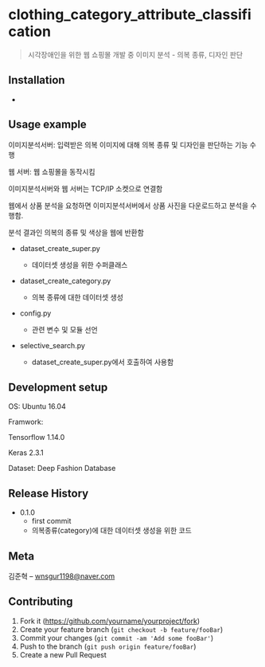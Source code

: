 # clothing_category_attribute_classification
> 시각장애인을 위한 웹 쇼핑몰 개발 중 이미지 분석 - 의복 종류, 디자인 판단

## Installation

-

## Usage example

이미지분석서버: 입력받은 의복 이미지에 대해 의복 종류 및 디자인을 판단하는 기능 수행

웹 서버: 웹 쇼핑몰을 동작시킴

이미지분석서버와 웹 서버는 TCP/IP 소켓으로 연결함

웹에서 상품 분석을 요청하면 이미지분석서버에서 상품 사진을 다운로드하고 분석을 수행함. 

분석 결과인 의복의 종류 및 색상을 웹에 반환함

- dataset_create_super.py

   - 데이터셋 생성을 위한 수퍼클래스

- dataset_create_category.py

   - 의복 종류에 대한 데이터셋 생성

- config.py

   - 관련 변수 및 모듈 선언

- selective_search.py

   - dataset_create_super.py에서 호출하여 사용함

## Development setup

OS: Ubuntu 16.04

Framwork: 

Tensorflow 1.14.0

Keras 2.3.1

Dataset: Deep Fashion Database

## Release History

* 0.1.0
    * first commit
    * 의복종류(category)에 대한 데이터셋 생성을 위한 코드

## Meta

김준혁 – wnsgur1198@naver.com

## Contributing

1. Fork it (<https://github.com/yourname/yourproject/fork>)
2. Create your feature branch (`git checkout -b feature/fooBar`)
3. Commit your changes (`git commit -am 'Add some fooBar'`)
4. Push to the branch (`git push origin feature/fooBar`)
5. Create a new Pull Request

<!-- Markdown link & img dfn's -->
